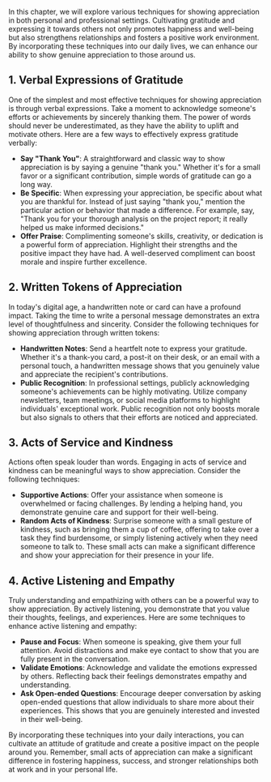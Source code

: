 
In this chapter, we will explore various techniques for showing appreciation in both personal and professional settings. Cultivating gratitude and expressing it towards others not only promotes happiness and well-being but also strengthens relationships and fosters a positive work environment. By incorporating these techniques into our daily lives, we can enhance our ability to show genuine appreciation to those around us.

## 1\. Verbal Expressions of Gratitude

One of the simplest and most effective techniques for showing appreciation is through verbal expressions. Take a moment to acknowledge someone's efforts or achievements by sincerely thanking them. The power of words should never be underestimated, as they have the ability to uplift and motivate others. Here are a few ways to effectively express gratitude verbally:

- **Say "Thank You"**: A straightforward and classic way to show appreciation is by saying a genuine "thank you." Whether it's for a small favor or a significant contribution, simple words of gratitude can go a long way.
- **Be Specific**: When expressing your appreciation, be specific about what you are thankful for. Instead of just saying "thank you," mention the particular action or behavior that made a difference. For example, say, "Thank you for your thorough analysis on the project report; it really helped us make informed decisions."
- **Offer Praise**: Complimenting someone's skills, creativity, or dedication is a powerful form of appreciation. Highlight their strengths and the positive impact they have had. A well-deserved compliment can boost morale and inspire further excellence.

## 2\. Written Tokens of Appreciation

In today's digital age, a handwritten note or card can have a profound impact. Taking the time to write a personal message demonstrates an extra level of thoughtfulness and sincerity. Consider the following techniques for showing appreciation through written tokens:

- **Handwritten Notes**: Send a heartfelt note to express your gratitude. Whether it's a thank-you card, a post-it on their desk, or an email with a personal touch, a handwritten message shows that you genuinely value and appreciate the recipient's contributions.
- **Public Recognition**: In professional settings, publicly acknowledging someone's achievements can be highly motivating. Utilize company newsletters, team meetings, or social media platforms to highlight individuals' exceptional work. Public recognition not only boosts morale but also signals to others that their efforts are noticed and appreciated.

## 3\. Acts of Service and Kindness

Actions often speak louder than words. Engaging in acts of service and kindness can be meaningful ways to show appreciation. Consider the following techniques:

- **Supportive Actions**: Offer your assistance when someone is overwhelmed or facing challenges. By lending a helping hand, you demonstrate genuine care and support for their well-being.
- **Random Acts of Kindness**: Surprise someone with a small gesture of kindness, such as bringing them a cup of coffee, offering to take over a task they find burdensome, or simply listening actively when they need someone to talk to. These small acts can make a significant difference and show your appreciation for their presence in your life.

## 4\. Active Listening and Empathy

Truly understanding and empathizing with others can be a powerful way to show appreciation. By actively listening, you demonstrate that you value their thoughts, feelings, and experiences. Here are some techniques to enhance active listening and empathy:

- **Pause and Focus**: When someone is speaking, give them your full attention. Avoid distractions and make eye contact to show that you are fully present in the conversation.
- **Validate Emotions**: Acknowledge and validate the emotions expressed by others. Reflecting back their feelings demonstrates empathy and understanding.
- **Ask Open-ended Questions**: Encourage deeper conversation by asking open-ended questions that allow individuals to share more about their experiences. This shows that you are genuinely interested and invested in their well-being.

By incorporating these techniques into your daily interactions, you can cultivate an attitude of gratitude and create a positive impact on the people around you. Remember, small acts of appreciation can make a significant difference in fostering happiness, success, and stronger relationships both at work and in your personal life.
